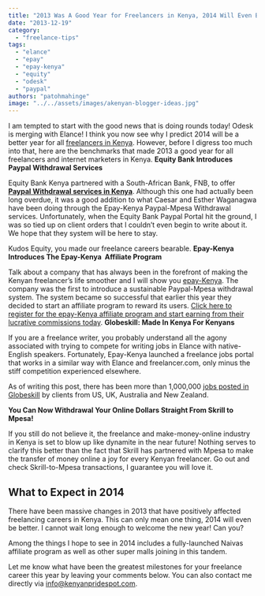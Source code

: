 ```yaml
---
title: "2013 Was A Good Year for Freelancers in Kenya, 2014 Will Even Be Better!"
date: "2013-12-19"
category: 
  - "freelance-tips"
tags: 
  - "elance"
  - "epay"
  - "epay-kenya"
  - "equity"
  - "odesk"
  - "paypal"
authors: "patohmahinge"
image: "../../assets/images/akenyan-blogger-ideas.jpg"
---
```


I am tempted to start with the good news that is doing rounds today! Odesk is merging with Elance! I think you now see why I predict 2014 will be a better year for all [freelancers in Kenya](https://mahinge.com/can-make-money-freelancing-kenya/ "freelancers in Kenya"). However, before I digress too much into that, here are the benchmarks that made 2013 a good year for all freelancers and internet marketers in Kenya. **Equity Bank Introduces Paypal Withdrawal Services**

Equity Bank Kenya partnered with a South-African Bank, FNB, to offer [**Paypal Withdrawal services in Kenya**](https://epal.equitybankgroup.com/paypal/pages/paypal_withdraw_service.html "Paypal-Equity Withdrawals"). Although this one had actually been long overdue, it was a good addition to what Caesar and Esther Waganagwa have been doing through the Epay-Kenya Paypal-Mpesa Withdrawal services. Unfortunately, when the Equity Bank Paypal Portal hit the ground, I was so tied up on client orders that I couldn’t even begin to write about it. We hope that they system will be here to stay.

Kudos Equity, you made our freelance careers bearable. **Epay-Kenya Introduces The Epay-Kenya  Affiliate Program**

Talk about a company that has always been in the forefront of making the Kenyan freelancer’s life smoother and I will show you [epay-Kenya](https://mahinge.com/wp-content/uploads/2013/12/epay-kenya.com?a_aid=epay_kenya "epay-kenya affiliate program"). The company was the first to introduce a sustainable Paypal-Mpesa withdrawal system. The system became so successful that earlier this year they decided to start an affiliate program to reward its users. [Click here to register for the epay-Kenya affiliate program and start earning from their lucrative commissions today](https://mahinge.com/wp-content/uploads/2013/12/signup.php?a_aid=epay_kenya "epay-kenya affiliate program"). **Globeskill: Made In Kenya For Kenyans**

If you are a freelance writer, you probably understand all the agony associated with trying to compete for writing jobs in Elance with native-English speakers. Fortunately, Epay-Kenya launched a freelance jobs portal that works in a similar way with Elance and freelancer.com, only minus the stiff competition experienced elsewhere.

As of writing this post, there has been more than 1,000,000 [jobs posted in Globeskill](https://mahinge.com/wp-content/uploads/2013/12/globeskill.com "globeskill") by clients from US, UK, Australia and New Zealand.

**You Can Now Withdrawal Your Online Dollars Straight From Skrill to Mpesa!**

If you still do not believe it, the freelance and make-money-online industry in Kenya is set to blow up like dynamite in the near future! Nothing serves to clarify this better than the fact that Skrill has partnered with Mpesa to make the transfer of money online a joy for every Kenyan freelancer. Go out and check Skrill-to-Mpesa transactions, I guarantee you will love it.

## What to Expect in 2014

There have been massive changes in 2013 that have positively affected freelancing careers in Kenya. This can only mean one thing, 2014 will even be better. I cannot wait long enough to welcome the new year! Can you?

Among the things I hope to see in 2014 includes a fully-launched Naivas affiliate program as well as other super malls joining in this tandem.

Let me know what have been the greatest milestones for your freelance career this year by leaving your comments below. You can also contact me directly via info@kenyanpridespot.com.
